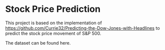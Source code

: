# Stock Price Prediction

This project is based on the implementation of https://github.com/Currie32/Predicting-the-Dow-Jones-with-Headlines to predict the stock price movement of S&P 500. 

The dataset can be found here.
